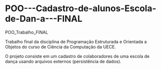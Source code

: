 # POO---Cadastro-de-alunos-Escola-de-Dan-a---FINAL
POO_Trabalho_FINAL

Trabalho final da disciplina de Programação Estruturada e Orientada a Objetos do curso de Ciência da Computação da UECE.

O projeto consiste em um cadastro de colaboradores de uma escola de dança usando arquivos externos (persistência de dados).
